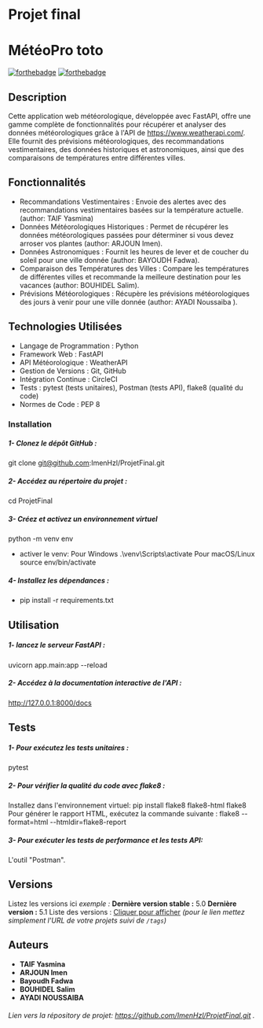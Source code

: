 # Projet final
# MétéoPro toto


[![forthebadge](http://forthebadge.com/images/badges/built-with-love.svg)](http://forthebadge.com)  [![forthebadge](http://forthebadge.com/images/badges/powered-by-electricity.svg)](http://forthebadge.com)

## Description 
Cette application web météorologique, développée avec FastAPI, offre une gamme complète de fonctionnalités pour récupérer et analyser des données météorologiques grâce à l'API de https://www.weatherapi.com/. Elle fournit des prévisions météorologiques, des recommandations vestimentaires, des données historiques et astronomiques, ainsi que des comparaisons de températures entre différentes villes.

## Fonctionnalités
* Recommandations Vestimentaires : Envoie des alertes avec des recommandations vestimentaires basées sur la température actuelle.(author: TAIF Yasmina)
* Données Météorologiques Historiques : Permet de récupérer les données météorologiques passées pour déterminer si vous devez arroser vos plantes (author: ARJOUN Imen).
* Données Astronomiques : Fournit les heures de lever et de coucher du soleil pour une ville donnée (author: BAYOUDH Fadwa).
* Comparaison des Températures des Villes : Compare les températures de différentes villes et recommande la meilleure destination pour les vacances (author: BOUHIDEL Salim).
* Prévisions Météorologiques : Récupère les prévisions météorologiques des jours à venir pour une ville donnée (author: AYADI Noussaiba ).


## Technologies Utilisées
- Langage de Programmation : Python
- Framework Web : FastAPI
- API Météorologique : WeatherAPI
- Gestion de Versions : Git, GitHub
- Intégration Continue : CircleCI
- Tests : pytest (tests unitaires), Postman (tests API), flake8 (qualité du   code)
- Normes de Code : PEP 8

### Installation

##### 1- Clonez le dépôt GitHub : 
git clone git@github.com:ImenHzl/ProjetFinal.git
##### 2- Accédez au répertoire du projet :
cd ProjetFinal
##### 3- Créez et activez un environnement virtuel
python -m venv env
- activer le venv:
Pour Windows
.\venv\Scripts\activate
Pour macOS/Linux
source env/bin/activate




##### 4- Installez les dépendances :

- pip install -r requirements.txt


## Utilisation
##### 1- lancez le serveur FastAPI :
uvicorn app.main:app --reload
##### 2- Accédez à la documentation interactive de l'API :
http://127.0.0.1:8000/docs


## Tests
##### 1- Pour exécutez les tests unitaires :
pytest
##### 2- Pour vérifier la qualité du code avec flake8 :
Installez dans l'environnement virtuel:
pip install flake8 flake8-html
flake8
Pour générer le rapport HTML, exécutez la commande suivante :
flake8 --format=html --htmldir=flake8-report

##### 3- Pour exécuter les tests de performance et les tests API: 
L'outil "Postman".
## Versions
Listez les versions ici 
_exemple :_
**Dernière version stable :** 5.0
**Dernière version :** 5.1
Liste des versions : [Cliquer pour afficher](https://github.com/your/project-name/tags)
_(pour le lien mettez simplement l'URL de votre projets suivi de ``/tags``)_

## Auteurs

* **TAIF Yasmina**
* **ARJOUN Imen**
* **Bayoudh Fadwa**
* **BOUHIDEL Salim**
* **AYADI NOUSSAIBA**

###### Lien vers la répository de projet: https://github.com/ImenHzl/ProjetFinal.git .




